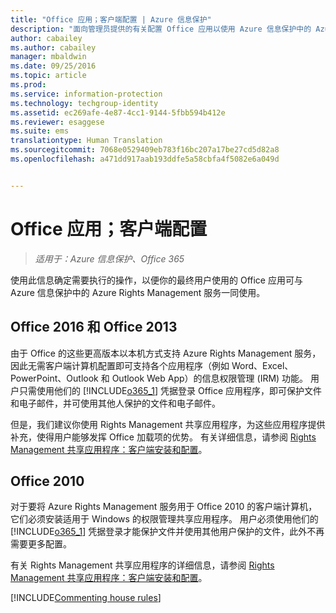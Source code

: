 ```yaml
---
title: "Office 应用；客户端配置 | Azure 信息保护"
description: "面向管理员提供的有关配置 Office 应用以使用 Azure 信息保护中的 Azure Rights Management 服务的信息和说明。"
author: cabailey
ms.author: cabailey
manager: mbaldwin
ms.date: 09/25/2016
ms.topic: article
ms.prod: 
ms.service: information-protection
ms.technology: techgroup-identity
ms.assetid: ec269afe-4e87-4cc1-9144-5fbb594b412e
ms.reviewer: esaggese
ms.suite: ems
translationtype: Human Translation
ms.sourcegitcommit: 7068e0529409eb783f16bc207a17be27cd5d82a8
ms.openlocfilehash: a471dd917aab193ddfe5a58cbfa4f5082e6a049d


---
```


# <a name="office-apps-configuration-for-clients"></a>Office 应用；客户端配置

>*适用于：Azure 信息保护、Office 365*


使用此信息确定需要执行的操作，以便你的最终用户使用的 Office 应用可与 Azure 信息保护中的 Azure Rights Management 服务一同使用。

## <a name="office-2016-and-office-2013"></a>Office 2016 和 Office 2013
由于 Office 的这些更高版本以本机方式支持 Azure Rights Management 服务，因此无需客户端计算机配置即可支持各个应用程序（例如 Word、Excel、PowerPoint、Outlook 和 Outlook Web App）的信息权限管理 (IRM) 功能。 用户只需使用他们的 [!INCLUDE[o365_1](../includes/o365_1_md.md)] 凭据登录 Office 应用程序，即可保护文件和电子邮件，并可使用其他人保护的文件和电子邮件。

但是，我们建议你使用 Rights Management 共享应用程序，为这些应用程序提供补充，使得用户能够发挥 Office 加载项的优势。 有关详细信息，请参阅 [Rights Management 共享应用程序：客户端安装和配置](configure-sharing-app.md)。

## <a name="office-2010"></a>Office 2010
对于要将 Azure Rights Management 服务用于 Office 2010 的客户端计算机，它们必须安装适用于 Windows 的权限管理共享应用程序。 用户必须使用他们的 [!INCLUDE[o365_1](../includes/o365_1_md.md)] 凭据登录才能保护文件并使用其他用户保护的文件，此外不再需要更多配置。

有关 Rights Management 共享应用程序的详细信息，请参阅 [Rights Management 共享应用程序：客户端安装和配置](configure-sharing-app.md)。

[!INCLUDE[Commenting house rules](../includes/houserules.md)]



<!--HONumber=Jan17_HO4-->


